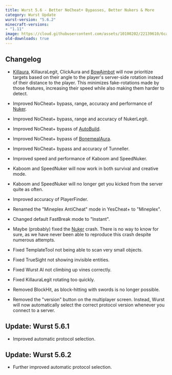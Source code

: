 ```yaml
---
title: Wurst 5.6 - Better NoCheat+ Bypasses, Better Nukers & More
category: Wurst Update
wurst-version: "5.6.2"
minecraft-versions:
- "1.11"
image: https://cloud.githubusercontent.com/assets/10100202/22139610/6ca41a8a-dee7-11e6-871d-33a6227fabcd.jpg
old-downloads: true
---
```

## Changelog

- [Killaura](https://wurst.wiki/killaura), KillauraLegit, ClickAura and [BowAimbot](https://wurst.wiki/bowaimbot) will now prioritize targets based on their angle to the player's server-side rotation instead of their distance to the player. This minimizes fake-rotations made by those features, increasing their speed while also making them harder to detect.

- Improved NoCheat+ bypass, range, accuracy and performance of [Nuker](https://wurst.wiki/nuker).

- Improved NoCheat+ bypass, range and accuracy of NukerLegit.

- Improved NoCheat+ bypass of [AutoBuild](https://wurst.wiki/autobuild).

- Improved NoCheat+ bypass of [BonemealAura](https://wurst.wiki/bonemealaura).

- Improved NoCheat+ bypass and accuracy of Tunneller.

- Improved speed and performance of Kaboom and SpeedNuker.

- Kaboom and SpeedNuker will now work in both survival and creative mode.

- Kaboom and SpeedNuker will no longer get you kicked from the server quite as often.

- Improved accuracy of PlayerFinder.

- Renamed the "Mineplex AntiCheat" mode in YesCheat+ to "Mineplex".

- Changed default FastBreak mode to "Instant".

- Maybe (probably) fixed the [Nuker](https://wurst.wiki/nuker) crash. There is no way to know for sure, as we have never been able to reproduce this crash despite numerous attempts.

- Fixed TemplateTool not being able to scan very small objects.

- Fixed TrueSight not showing invisible entities.

- Fixed Wurst AI not climbing up vines correctly.

- Fixed KillauraLegit rotating too quickly.

- Removed BlockHit, as block-hitting with swords is no longer possible.

- Removed the "version" button on the multiplayer screen. Instead, Wurst will now automatically select the correct protocol version whenever you connect to a server.

## Update: Wurst 5.6.1

- Improved automatic protocol selection.

## Update: Wurst 5.6.2

- Further improved automatic protocol selection.
